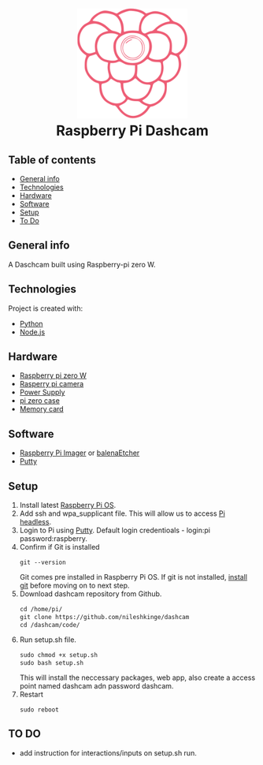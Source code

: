 <h1 align="center">
  <img src="https://github.com/nileshkinge/Raspi_DashCam/blob/main/code/web/public/img/logos/logo-256.png" width="224px"/><br/>
  Raspberry Pi Dashcam
</h1>

## Table of contents
* [General info](#general-info)
* [Technologies](#technologies)
* [Hardware](#hardware)
* [Software](#software)
* [Setup](#setup)
* [To Do](#to-do)

## General info
A Daschcam built using Raspberry-pi zero W.
	
## Technologies
Project is created with:
* [Python](https://www.python.org/downloads/)
* [Node.js](https://nodejs.org/en/)

## Hardware
* [Raspberry pi zero W](https://www.raspberrypi.com/products/raspberry-pi-zero-w/)
* [Rasperry pi camera](https://www.raspberrypi.com/products/camera-module-v2/)
* [Power Supply](https://www.raspberrypi.com/products/micro-usb-power-supply/)
* [pi zero case](https://www.aliexpress.com/item/32861638369.html)
* [Memory card](https://www.amazon.com/Micro-Center-Class-Memory-Adapter/dp/B07K81Z6DF/)

## Software
* [Raspberry Pi Imager](https://www.raspberrypi.com/software/) or [balenaEtcher](https://www.balena.io/etcher/)
* [Putty](https://www.ssh.com/academy/ssh/putty/windows/install)
	
## Setup
1)  Install latest [Raspberry Pi OS](https://www.raspberrypi.com/software/).
2)  Add ssh and wpa_supplicant file. This will allow us to access [Pi headless](https://pimylifeup.com/headless-raspberry-pi-setup/).
3)  Login to Pi using [Putty](https://www.ssh.com/academy/ssh/putty/windows/install). Default login credentioals - login:pi password:raspberry.
4)  Confirm if Git is installed
    ```
    git --version
    ```
    Git comes pre installed in Raspberry Pi OS. If git is not installed, [install git](https://projects.raspberrypi.org/en/projects/getting-started-with-git/3) before moving on to next step.
5)  Download dashcam repository from Github.
    ```
    cd /home/pi/
    git clone https://github.com/nileshkinge/dashcam
    cd /dashcam/code/
    ```
6)  Run setup.sh file.
    ```
    sudo chmod +x setup.sh
    sudo bash setup.sh
    ```
    This will install the neccessary packages, web app, also create a access point named dashcam adn password dashcam.
7) Restart
    ```
    sudo reboot
    ```
## TO DO
* add instruction for interactions/inputs on setup.sh run.
